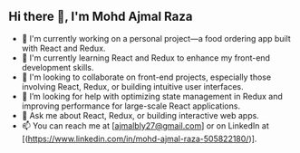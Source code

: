 ## Hi there 👋, I'm Mohd Ajmal Raza

- 🔭 I'm currently working on a personal project—a food ordering app built with React and Redux.
- 🌱 I'm currently learning React and Redux to enhance my front-end development skills.
- 👯 I'm looking to collaborate on front-end projects, especially those involving React, Redux, or building intuitive user interfaces.
- 🤔 I’m looking for help with optimizing state management in Redux and improving performance for large-scale React applications.
- 💬 Ask me about React, Redux, or building interactive web apps.
- 📫 You can reach me at [ajmalbly27@gmail.com] or on LinkedIn at [(https://www.linkedin.com/in/mohd-ajmal-raza-505822180/)].

<!--
**ajmalbly27/ajmalbly27** is a ✨ _special_ ✨ repository because its `README.md` (this file) appears on your GitHub profile.

Here are some ideas to get you started:

- 🔭 I’m currently working on ...
- 🌱 I’m currently learning ...
- 👯 I’m looking to collaborate on ...
- 🤔 I’m looking for help with ...
- 💬 Ask me about ...
- 📫 How to reach me: ...
- 😄 Pronouns: ...
- ⚡ Fun fact: ...
-->
